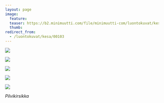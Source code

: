 ```yaml
---
layout: page
image:
  feature:
  teaser: https://b2.minimuutti.com/file/minimuutti-com/luontokuvat/kes%C3%A4/6/DS27207-245px.jpg
  thumb:
redirect_from:
  - /luontokuvat/kesa/00103
---
```


![](https://b2.minimuutti.com/file/minimuutti-com/luontokuvat/kes%C3%A4/6/DS26625-800px.jpg)

![](https://b2.minimuutti.com/file/minimuutti-com/luontokuvat/kes%C3%A4/6/DS26636-800px.jpg)

![](https://b2.minimuutti.com/file/minimuutti-com/luontokuvat/kes%C3%A4/6/DS26484-800px.jpg)

![](https://b2.minimuutti.com/file/minimuutti-com/luontokuvat/kes%C3%A4/6/DS27203-800px.jpg)

![](https://b2.minimuutti.com/file/minimuutti-com/luontokuvat/kes%C3%A4/6/DS27207-800px.jpg)

*Pilvikirsikka*
